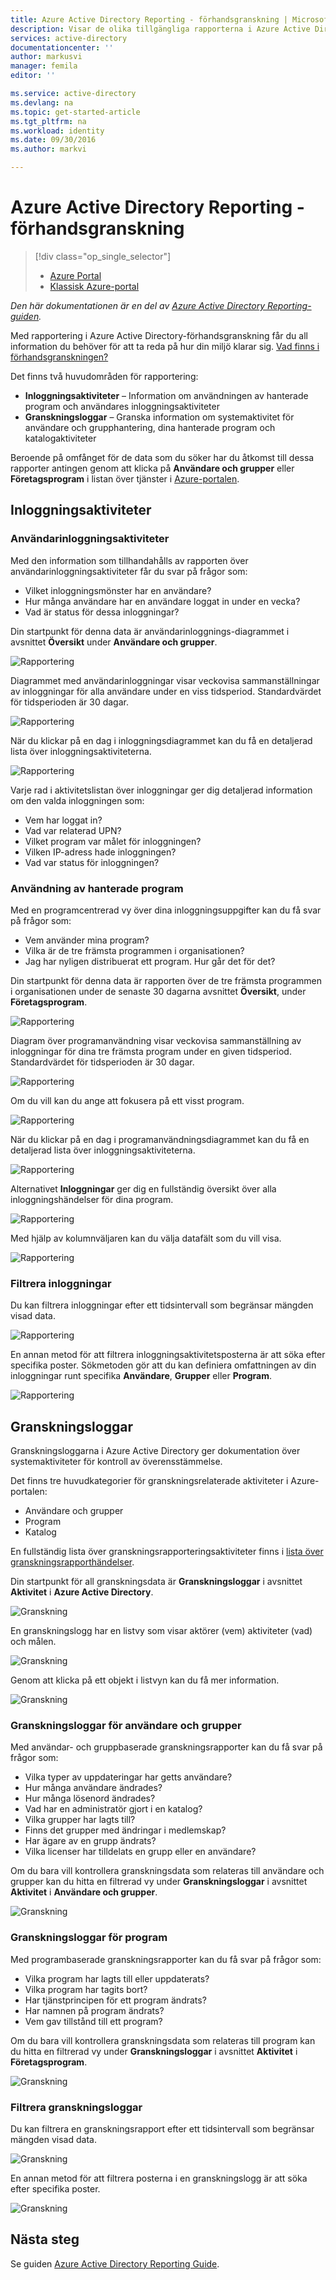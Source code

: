 ```yaml
---
title: Azure Active Directory Reporting - förhandsgranskning | Microsoft Docs
description: Visar de olika tillgängliga rapporterna i Azure Active Directory-förhandsgranskning
services: active-directory
documentationcenter: ''
author: markusvi
manager: femila
editor: ''

ms.service: active-directory
ms.devlang: na
ms.topic: get-started-article
ms.tgt_pltfrm: na
ms.workload: identity
ms.date: 09/30/2016
ms.author: markvi

---
```

# Azure Active Directory Reporting - förhandsgranskning
> [!div class="op_single_selector"]
> * [Azure Portal](active-directory-reporting-azure-portal.md)
> * [Klassisk Azure-portal](active-directory-reporting-guide.md)
> 
> 

*Den här dokumentationen är en del av [Azure Active Directory Reporting-guiden](active-directory-reporting-guide.md).*

Med rapportering i Azure Active Directory-förhandsgranskning får du all information du behöver för att ta reda på hur din miljö klarar sig. [Vad finns i förhandsgranskningen?](active-directory-preview-explainer.md)

Det finns två huvudområden för rapportering:

* **Inloggningsaktiviteter** – Information om användningen av hanterade program och användares inloggningsaktiviteter
* **Granskningsloggar** – Granska information om systemaktivitet för användare och grupphantering, dina hanterade program och katalogaktiviteter

Beroende på omfånget för de data som du söker har du åtkomst till dessa rapporter antingen genom att klicka på **Användare och grupper** eller **Företagsprogram** i listan över tjänster i [Azure-portalen](https://portal.azure.com).

## Inloggningsaktiviteter
### Användarinloggningsaktiviteter
Med den information som tillhandahålls av rapporten över användarinloggningsaktiviteter får du svar på frågor som:

* Vilket inloggningsmönster har en användare?
* Hur många användare har en användare loggat in under en vecka?
* Vad är status för dessa inloggningar?

Din startpunkt för denna data är användarinloggnings-diagrammet i avsnittet **Översikt** under **Användare och grupper**.

 ![Rapportering](./media/active-directory-reporting-azure-portal/05.png "Reporting")

Diagrammet med användarinloggningar visar veckovisa sammanställningar av inloggningar för alla användare under en viss tidsperiod. Standardvärdet för tidsperioden är 30 dagar.

![Rapportering](./media/active-directory-reporting-azure-portal/02.png "Reporting")

När du klickar på en dag i inloggningsdiagrammet kan du få en detaljerad lista över inloggningsaktiviteterna.

![Rapportering](./media/active-directory-reporting-azure-portal/03.png "Reporting")

Varje rad i aktivitetslistan över inloggningar ger dig detaljerad information om den valda inloggningen som:

* Vem har loggat in?
* Vad var relaterad UPN?
* Vilket program var målet för inloggningen?
* Vilken IP-adress hade inloggningen?
* Vad var status för inloggningen?

### Användning av hanterade program
Med en programcentrerad vy över dina inloggningsuppgifter kan du få svar på frågor som:

* Vem använder mina program?
* Vilka är de tre främsta programmen i organisationen?
* Jag har nyligen distribuerat ett program. Hur går det för det?

Din startpunkt för denna data är rapporten över de tre främsta programmen i organisationen under de senaste 30 dagarna avsnittet **Översikt**, under **Företagsprogram**.

 ![Rapportering](./media/active-directory-reporting-azure-portal/06.png "Reporting")

Diagram över programanvändning visar veckovisa sammanställning av inloggningar för dina tre främsta program under en given tidsperiod. Standardvärdet för tidsperioden är 30 dagar.

![Rapportering](./media/active-directory-reporting-azure-portal/78.png "Reporting")

Om du vill kan du ange att fokusera på ett visst program.

![Rapportering](./media/active-directory-reporting-azure-portal/single_spp_usage_graph.png "Reporting")

När du klickar på en dag i programanvändningsdiagrammet kan du få en detaljerad lista över inloggningsaktiviteterna.

![Rapportering](./media/active-directory-reporting-azure-portal/top_app_sign_ins.png "Reporting")

Alternativet **Inloggningar** ger dig en fullständig översikt över alla inloggningshändelser för dina program.

![Rapportering](./media/active-directory-reporting-azure-portal/85.png "Reporting")

Med hjälp av kolumnväljaren kan du välja datafält som du vill visa.

![Rapportering](./media/active-directory-reporting-azure-portal/column_chooser.png "Reporting")

### Filtrera inloggningar
Du kan filtrera inloggningar efter ett tidsintervall som begränsar mängden visad data.

![Rapportering](./media/active-directory-reporting-azure-portal/927.png "Reporting")

En annan metod för att filtrera inloggningsaktivitetsposterna är att söka efter specifika poster.
Sökmetoden gör att du kan definiera omfattningen av din inloggningar runt specifika **Användare**, **Grupper** eller **Program**.

![Rapportering](./media/active-directory-reporting-azure-portal/84.png "Reporting")

## Granskningsloggar
Granskningsloggarna i Azure Active Directory ger dokumentation över systemaktiviteter för kontroll av överensstämmelse.

Det finns tre huvudkategorier för granskningsrelaterade aktiviteter i Azure-portalen:

* Användare och grupper   
* Program
* Katalog   

En fullständig lista över granskningsrapporteringsaktiviteter finns i [lista över granskningsrapporthändelser](active-directory-reporting-audit-events.md#list-of-audit-report-events).

Din startpunkt för all granskningsdata är **Granskningsloggar** i avsnittet **Aktivitet** i **Azure Active Directory**.

![Granskning](./media/active-directory-reporting-azure-portal/61.png "Auditing")

En granskningslogg har en listvy som visar aktörer (vem) aktiviteter (vad) och målen.

![Granskning](./media/active-directory-reporting-azure-portal/345.png "Auditing")

Genom att klicka på ett objekt i listvyn kan du få mer information.

![Granskning](./media/active-directory-reporting-azure-portal/873.png "Auditing")

### Granskningsloggar för användare och grupper
Med användar- och gruppbaserade granskningsrapporter kan du få svar på frågor som:

* Vilka typer av uppdateringar har getts användare?
* Hur många användare ändrades?
* Hur många lösenord ändrades?
* Vad har en administratör gjort i en katalog?
* Vilka grupper har lagts till?
* Finns det grupper med ändringar i medlemskap?
* Har ägare av en grupp ändrats?
* Vilka licenser har tilldelats en grupp eller en användare?

Om du bara vill kontrollera granskningsdata som relateras till användare och grupper kan du hitta en filtrerad vy under **Granskningsloggar** i avsnittet **Aktivitet** i **Användare och grupper**.

![Granskning](./media/active-directory-reporting-azure-portal/93.png "Auditing")

### Granskningsloggar för program
Med programbaserade granskningsrapporter kan du få svar på frågor som:

* Vilka program har lagts till eller uppdaterats?
* Vilka program har tagits bort?
* Har tjänstprincipen för ett program ändrats?
* Har namnen på program ändrats?
* Vem gav tillstånd till ett program?

Om du bara vill kontrollera granskningsdata som relateras till program kan du hitta en filtrerad vy under **Granskningsloggar** i avsnittet **Aktivitet** i **Företagsprogram**.

![Granskning](./media/active-directory-reporting-azure-portal/134.png "Auditing")

### Filtrera granskningsloggar
Du kan filtrera en granskningsrapport efter ett tidsintervall som begränsar mängden visad data.

![Granskning](./media/active-directory-reporting-azure-portal/324.png "Auditing")

En annan metod för att filtrera posterna i en granskningslogg är att söka efter specifika poster.

![Granskning](./media/active-directory-reporting-azure-portal/237.png "Auditing")

## Nästa steg
Se guiden [Azure Active Directory Reporting Guide](active-directory-reporting-guide.md).

<!--HONumber=Oct16_HO1-->


